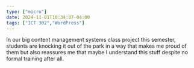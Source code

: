 ```yaml
---
type: ["micro"]
date: 2024-11-01T10:34:07-04:00
tags: ["ICT 302","WordPress"]
---
```

In our big content management systems class project this semester, students are knocking it out of the park in a way that makes me proud of them but also reassures me that maybe I understand this stuff despite no formal training after all.
